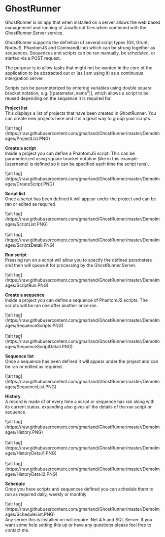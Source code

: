GhostRunner
===========

GhostRunner is an app that when installed on a server allows the web based management and running of JavaScript files when combined with the GhostRunner.Server service. 

GhostRunner supports the definition of several script types (Git, Grunt, NodeJS, PhantomJS and CommandLine) which can be strung together as sequences. Sequences and scripts can be ran manually, be scheduled, or started via a POST request.

The purpose is to allow tasks that might not be wanted in the core of the application to be abstracted out or (as I am using it) as a continuous intergration server.

Scripts can be parameterized by entering variables using double square bracket notation, e.g. [[parameter_name"]], which allows a script to be reused depending on the sequence it is required for. 

<p><b>Project list</b><br/>This displays a list of projects that have been created in GhostRunner. You can create new projects here and it is a great way to group your scripts.</p>
![alt tag](https://raw.githubusercontent.com/gmarland/GhostRunner/master/DemoImages/ProjectList.PNG)
<br/>
<p><b>Create a script</b><br>Inside a project you can define a PhantomJS script. This can be parameterized using square bracket notation (like in this example [username] is defined so it can be specified each time the script runs).</p>
![alt tag](https://raw.githubusercontent.com/gmarland/GhostRunner/master/DemoImages/CreateScript.PNG)
<br/>
<p><b>Script list</b><br>Once a script has been defined it will appear under the project and can be ran or edited as required.</p>
![alt tag](https://raw.githubusercontent.com/gmarland/GhostRunner/master/DemoImages/ScriptList.PNG)
<br/>
<br/>
![alt tag](https://raw.githubusercontent.com/gmarland/GhostRunner/master/DemoImages/ScriptsDetail.PNG)
<br/>
<p><b>Run script</b><br>Pressing run on a script will allow you to specify the defined parameters and then will queue it for processing by the GhostRunner.Server.</p>
![alt tag](https://raw.githubusercontent.com/gmarland/GhostRunner/master/DemoImages/ScriptRun.PNG)
<br/>
<p><b>Create a sequence</b><br>Inside a project you can define a sequence of PhantomJS scripts. The scripts will be ran one after another once ran.</p>
![alt tag](https://raw.githubusercontent.com/gmarland/GhostRunner/master/DemoImages/SequenceScripts.PNG)
<br/>
<br/>
![alt tag](https://raw.githubusercontent.com/gmarland/GhostRunner/master/DemoImages/SequenceScriptDetail.PNG)
<br/>
<p><b>Sequence list</b><br>Once a sequence has been defined it will appear under the project and can be ran or edited as required.</p>
![alt tag](https://raw.githubusercontent.com/gmarland/GhostRunner/master/DemoImages/SequenceList.PNG)
<br/>
<p><b>History</b><br>A record is made of of every time a script or sequence has ran along with its current status. expanding also gives all the details of the ran script or sequence.</p>
![alt tag](https://raw.githubusercontent.com/gmarland/GhostRunner/master/DemoImages/History.PNG)
<br/>
<br/>
![alt tag](https://raw.githubusercontent.com/gmarland/GhostRunner/master/DemoImages/HistoryDetail1.PNG)
<br/>
<br/>
![alt tag](https://raw.githubusercontent.com/gmarland/GhostRunner/master/DemoImages/HistoryDetail2.PNG)
<br/>
<p><b>Schedule</b><br>Once you have scripts and sequences defined you can schedule them to run as required daily, weekly or monthly</p>
![alt tag](https://raw.githubusercontent.com/gmarland/GhostRunner/master/DemoImages/ScheduleList.PNG)
<br/>
Any server this is installed on will require .Net 4.5 and SQL Server. If you want some help setting this up or have any questions please feel free to contact me.
